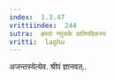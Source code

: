 ```yaml
---
index:  1.3.47
vrittiindex:  244
sutra:  ह्रस्वो नपुंसके प्रातिपदिकस्य
vritti:  laghu 
---
```


अजन्तस्येत्येव. श्रीपं ज्ञानवत्..

